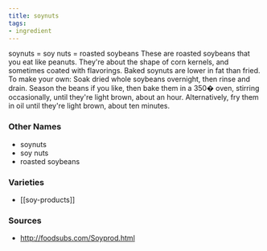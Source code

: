 ```yaml
---
title: soynuts
tags:
- ingredient
---
```

soynuts = soy nuts = roasted soybeans These are roasted soybeans that you eat like peanuts. They're about the shape of corn kernels, and sometimes coated with flavorings. Baked soynuts are lower in fat than fried. To make your own: Soak dried whole soybeans overnight, then rinse and drain. Season the beans if you like, then bake them in a 350� oven, stirring occasionally, until they're light brown, about an hour. Alternatively, fry them in oil until they're light brown, about ten minutes.

### Other Names

* soynuts
* soy nuts
* roasted soybeans

### Varieties

* [[soy-products]]

### Sources
* http://foodsubs.com/Soyprod.html
